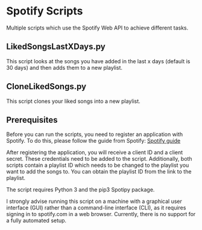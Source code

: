 # Spotify Scripts
Multiple scripts which use the Spotify Web API to achieve different tasks.

## LikedSongsLastXDays.py
This script looks at the songs you have added in the last x days (default is 30 days) and then adds them to a new playlist.

## CloneLikedSongs.py
This script clones your liked songs into a new playlist.

## Prerequisites
Before you can run the scripts, you need to register an application with Spotify. To do this, please follow the guide from Spotify: [Spotify guide](https://developer.spotify.com/documentation/web-api/tutorials/getting-started#create-an-app)

After registering the application, you will receive a client ID and a client secret. These credentials need to be added to the script. Additionally, both scripts contain a playlist ID which needs to be changed to the playlist you want to add the songs to. You can obtain the playlist ID from the link to the playlist.

The script requires Python 3 and the pip3 Spotipy package.

I strongly advise running this script on a machine with a graphical user interface (GUI) rather than a command-line interface (CLI), as it requires signing in to spotify.com in a web browser. Currently, there is no support for a fully automated setup.

